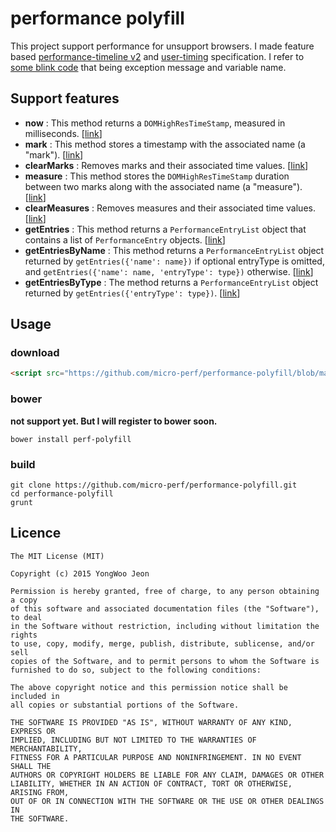 # performance polyfill
This project support performance for unsupport browsers. I made feature based [performance-timeline v2](http://www.w3.org/TR/performance-timeline-2/) and [user-timing](http://www.w3.org/TR/user-timing/) specification. I refer to [some blink code](https://code.google.com/p/chromium/codesearch#chromium/src/third_party/WebKit/Source/core/timing/) that being exception message and variable name.

## Support features
- **now** : This method returns a `DOMHighResTimeStamp`, measured in milliseconds. [[link](http://www.w3.org/TR/hr-time/#dom-performance-now)]
- **mark** : This method stores a timestamp with the associated name (a "mark"). [[link](http://www.w3.org/TR/user-timing/#dom-performance-mark)]
- **clearMarks** : Removes marks and their associated time values. [[link](http://www.w3.org/TR/user-timing/#dom-performance-clearmarks)]
- **measure** : This method stores the `DOMHighResTimeStamp` duration between two marks along with the associated name (a "measure"). [[link](http://www.w3.org/TR/user-timing/#dom-performance-measure)]
- **clearMeasures** : Removes measures and their associated time values. [[link](http://www.w3.org/TR/user-timing/#dom-performance-clearmeasures)]
- **getEntries** : This method returns a `PerformanceEntryList` object that contains a list of `PerformanceEntry` objects. [[link](http://www.w3.org/TR/performance-timeline-2/#dom-performance-getentries)]
- **getEntriesByName** : This method returns a `PerformanceEntryList` object returned by `getEntries({'name': name})` if optional entryType is omitted, and `getEntries({'name': name, 'entryType': type})` otherwise. [[link](http://www.w3.org/TR/performance-timeline-2/#dom-performance-getentriesbyname)]
- **getEntriesByType** : The method returns a `PerformanceEntryList` object returned by `getEntries({'entryType': type})`. [[link](http://www.w3.org/TR/performance-timeline-2/#dom-performance-getentriesbytype)]

## Usage

### download
```html
<script src="https://github.com/micro-perf/performance-polyfill/blob/master/perf.js"></script>
```
### bower
**not support yet. But I will register to bower soon.**
```
bower install perf-polyfill
```
### build
```
git clone https://github.com/micro-perf/performance-polyfill.git
cd performance-polyfill
grunt
```

## Licence

```
The MIT License (MIT)

Copyright (c) 2015 YongWoo Jeon

Permission is hereby granted, free of charge, to any person obtaining a copy
of this software and associated documentation files (the "Software"), to deal
in the Software without restriction, including without limitation the rights
to use, copy, modify, merge, publish, distribute, sublicense, and/or sell
copies of the Software, and to permit persons to whom the Software is
furnished to do so, subject to the following conditions:

The above copyright notice and this permission notice shall be included in
all copies or substantial portions of the Software.

THE SOFTWARE IS PROVIDED "AS IS", WITHOUT WARRANTY OF ANY KIND, EXPRESS OR
IMPLIED, INCLUDING BUT NOT LIMITED TO THE WARRANTIES OF MERCHANTABILITY,
FITNESS FOR A PARTICULAR PURPOSE AND NONINFRINGEMENT. IN NO EVENT SHALL THE
AUTHORS OR COPYRIGHT HOLDERS BE LIABLE FOR ANY CLAIM, DAMAGES OR OTHER
LIABILITY, WHETHER IN AN ACTION OF CONTRACT, TORT OR OTHERWISE, ARISING FROM,
OUT OF OR IN CONNECTION WITH THE SOFTWARE OR THE USE OR OTHER DEALINGS IN
THE SOFTWARE.
```
